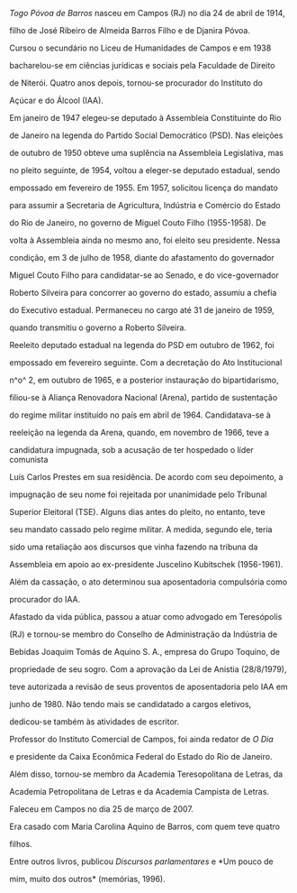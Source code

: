 

*Togo Póvoa de Barros* nasceu em Campos (RJ) no dia 24 de abril de 1914,

filho de José Ribeiro de Almeida Barros Filho e de Djanira Póvoa.



Cursou o secundário no Liceu de Humanidades de Campos e em 1938

bacharelou-se em ciências jurídicas e sociais pela Faculdade de Direito

de Niterói. Quatro anos depois, tornou-se procurador do Instituto do

Açúcar e do Álcool (IAA).



Em janeiro de 1947 elegeu-se deputado à Assembleia Constituinte do Rio

de Janeiro na legenda do Partido Social Democrático (PSD). Nas eleições

de outubro de 1950 obteve uma suplência na Assembleia Legislativa, mas

no pleito seguinte, de 1954, voltou a eleger-se deputado estadual, sendo

empossado em fevereiro de 1955. Em 1957, solicitou licença do mandato

para assumir a Secretaria de Agricultura, Indústria e Comércio do Estado

do Rio de Janeiro, no governo de Miguel Couto Filho (1955-1958). De

volta à Assembleia ainda no mesmo ano, foi eleito seu presidente. Nessa

condição, em 3 de julho de 1958, diante do afastamento do governador

Miguel Couto Filho para candidatar-se ao Senado, e do vice-governador

Roberto Silveira para concorrer ao governo do estado, assumiu a chefia

do Executivo estadual. Permaneceu no cargo até 31 de janeiro de 1959,

quando transmitiu o governo a Roberto Silveira.



Reeleito deputado estadual na legenda do PSD em outubro de 1962, foi

empossado em fevereiro seguinte. Com a decretação do Ato Institucional

n^o^ 2, em outubro de 1965, e a posterior instauração do bipartidarismo,

filiou-se à Aliança Renovadora Nacional (Arena), partido de sustentação

do regime militar instituído no país em abril de 1964. Candidatava-se à

reeleição na legenda da Arena, quando, em novembro de 1966, teve a

candidatura impugnada, sob a acusação de ter hospedado o líder comunista

Luís Carlos Prestes em sua residência. De acordo com seu depoimento, a

impugnação de seu nome foi rejeitada por unanimidade pelo Tribunal

Superior Eleitoral (TSE). Alguns dias antes do pleito, no entanto, teve

seu mandato cassado pelo regime militar. A medida, segundo ele, teria

sido uma retaliação aos discursos que vinha fazendo na tribuna da

Assembleia em apoio ao ex-presidente Juscelino Kubitschek (1956-1961).

Além da cassação, o ato determinou sua aposentadoria compulsória como

procurador do IAA.



Afastado da vida pública, passou a atuar como advogado em Teresópolis

(RJ) e tornou-se membro do Conselho de Administração da Indústria de

Bebidas Joaquim Tomás de Aquino S. A., empresa do Grupo Toquino, de

propriedade de seu sogro. Com a aprovação da Lei de Anistia (28/8/1979),

teve autorizada a revisão de seus proventos de aposentadoria pelo IAA em

junho de 1980. Não tendo mais se candidatado a cargos eletivos,

dedicou-se também às atividades de escritor.



Professor do Instituto Comercial de Campos, foi ainda redator de *O Dia*

e presidente da Caixa Econômica Federal do Estado do Rio de Janeiro.

Além disso, tornou-se membro da Academia Teresopolitana de Letras, da

Academia Petropolitana de Letras e da Academia Campista de Letras.



Faleceu em Campos no dia 25 de março de 2007.



Era casado com Maria Carolina Aquino de Barros, com quem teve quatro

filhos.



Entre outros livros, publicou *Discursos parlamentares* e *Um pouco de

mim, muito dos outros* (memórias, 1996).




